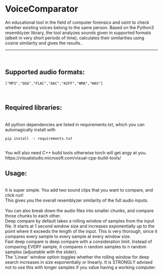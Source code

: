# VoiceComparator

<p>An educational tool in the field of computer forensics and osint to check whether existing voices belong to the same person. Based on the Python3 resemblyzer library, the tool analyzes sounds given in supported formats (albeit in very short periods of time), calculates their similarities using cosine similarity and gives the results..
<br>
<hr>
<br>
<h2>Supported audio formats:</h2>

`["MP3","OGG","FLAC","AAC","AIFF","WMA","WAV"]`


<br>
<h2>Required libraries:</h2> 
<br>
All python dependencies are listed in requirements.txt, which you can automagically install with

```bash
pip install -r requirements.txt

```
<br>
You will also need C++ build tools otherwise torch will get angy at you.
https://visualstudio.microsoft.com/visual-cpp-build-tools/ 

<br>
<h2>Usage:</h2>
<br>
It is super simple. You add two sound clips that you want to compare, and click run! <br>
This gives you the overall resemblyzer similarity of the full audio inputs. <br> <br>
You can also break down the audio files into smaller chunks, and compare those chunks to each other. <br>
Deep compare by default takes a rolling window of samples from the input file. It starts at 1 second window size and increases exponentially up to the point where it exceeds the length of the input. This is very thorough, since it compares every sample to every sample at every window size. <br>
Fast deep compare is deep compare with a consideration limit. Instead of comparing EVERY sample, it compares n random samples to n random samples (adjustable with the slider). <br>
The 'Linear' window option toggles whether the rolling window for deep search increases in size exponentially or linearly. It is STRONGLY advised not to use this with longer samples if you value having a working computer. <br>
</p>
